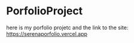 # PorfolioProject

here is my porfolio projetc and the link to the site: https://serenaporfolio.vercel.app
